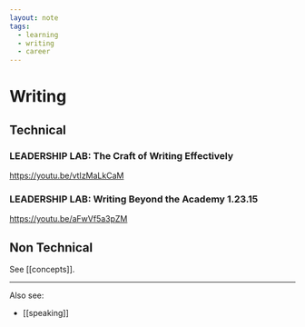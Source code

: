 ```yaml
---
layout: note
tags:
  - learning
  - writing
  - career
---
```


# Writing

## Technical

### LEADERSHIP LAB: The Craft of Writing Effectively

https://youtu.be/vtIzMaLkCaM

### LEADERSHIP LAB: Writing Beyond the Academy 1.23.15

https://youtu.be/aFwVf5a3pZM

## Non Technical

See [[concepts]].

---

Also see:

- [[speaking]]
